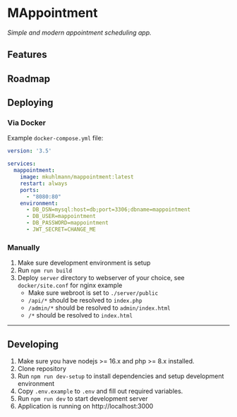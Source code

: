 # MAppointment

*Simple and modern appointment scheduling app.*

## Features


## Roadmap

## Deploying

### Via Docker

Example `docker-compose.yml` file:	

```yaml
version: '3.5'

services:
  mappointment:
    image: mkuhlmann/mappointment:latest
    restart: always
    ports:
      - "8080:80"
    environment:
      - DB_DSN=mysql:host=db;port=3306;dbname=mappointment
      - DB_USER=mappointment
      - DB_PASSWORD=mappointment
      - JWT_SECRET=CHANGE_ME
```

### Manually

1. Make sure development environment is setup
2. Run `npm run build`
3. Deploy `server` directory to webserver of your choice, see `docker/site.conf` for nginx example
	- Make sure webroot is set to `./server/public`
	- `/api/*` should be resolved to `index.php`
	- `/admin/*` should be resolved to `admin/index.html`
	- `/*` should be resolved to `index.html`

---

## Developing

1. Make sure you have nodejs >= 16.x and php >= 8.x installed.
2. Clone repository
3. Run `npm run dev-setup` to install dependencies and setup development environment
4. Copy `.env.example` to `.env` and fill out required variables.
4. Run `npm run dev` to start development server
5. Application is running on http://localhost:3000
